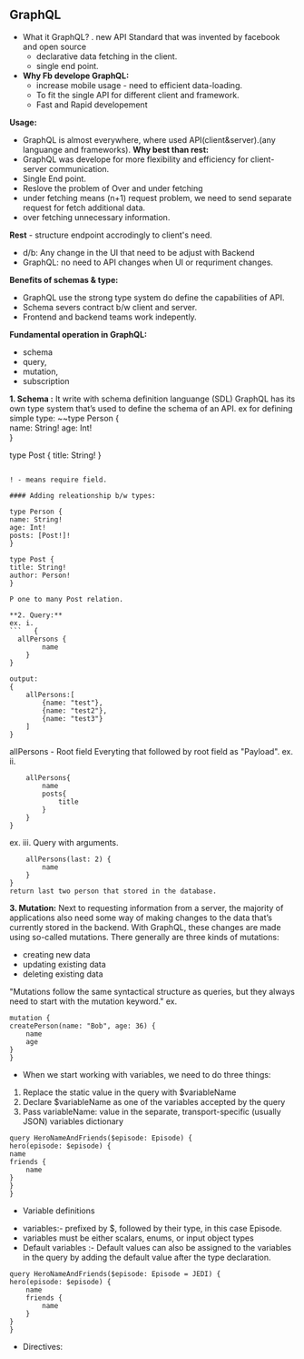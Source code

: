 ## GraphQL
- What it GraphQL?
   . new API Standard that was invented by facebook and open source
   - declarative data fetching in the client.
   - single end point.
- **Why Fb develope GraphQL:**
   - increase mobile usage - need to efficient data-loading.
   - To fit the single API for different client and framework.
   - Fast and Rapid developement

**Usage:**
- GraphQL is almost everywhere, where used API(client&server).(any languange and frameworks).
**Why best than rest:**
- GraphQL was develope for more flexibility and efficiency for client-server communication.
-  Single End point.
- Reslove the problem of Over and under fetching 
- under fetching means (n+1) request problem, we need to send separate request for fetch additional data.
- over fetching unnecessary information.

**Rest** - structure endpoint accrodingly to client's need.
- d/b:  Any change in the UI that need to be adjust with Backend
- GraphQL: no need to API changes when UI or requriment changes.

**Benefits of schemas & type:**
- GraphQL use the strong type system do define the capabilities of API.
- Schema severs contract b/w client and server.
- Frontend and backend teams work indepently.	 

**Fundamental operation in GraphQL:**
* schema
* query, 
* mutation,
* subscription

**1. Schema :** It write with schema definition languange (SDL)
	GraphQL has its own type system that’s used to define the schema of an API. 
ex for defining simple type:
~~type Person {  
name: String!
age: Int!					
}

type Post {
title: String!
}
```

! - means require field.

#### Adding releationship b/w types:

type Person {  
name: String!
age: Int!
posts: [Post!]! 
}

type Post {
title: String!
author: Person!
}

P one to many Post relation.

**2. Query:**
ex. i.                                
```   {
  allPersons {
		name
	}
}

output:
{
	allPersons:[
		{name: "test"},
		{name: "test2"},
		{name: "test3"}								
	]
}
``` 	

allPersons - Root field
Everyting that followed by root field as "Payload".
ex. ii.
```  {
	allPersons{
		name
		posts{
			title
		}
	}
}
``` 
ex.  iii. Query with arguments.
```   {
	allPersons(last: 2) {
		name
	}
}
return last two person that stored in the database.
```

**3. Mutation:**
Next to requesting information from a server, the majority of applications also need some way of making changes to the 
data that’s currently stored in the backend. 
With GraphQL, these changes are made using so-called mutations. 
There generally are three kinds of mutations:
- creating new data
- updating existing data
- deleting existing data

"Mutations follow the same syntactical structure as queries, but they always need to start with the mutation keyword."
ex.

```
mutation {
createPerson(name: "Bob", age: 36) {
	name
	age
}
}
```
- When we start working with variables, we need to do three things:
1. Replace the static value in the query with $variableName
2. Declare $variableName as one of the variables accepted by the query
3. Pass variableName: value in the separate, transport-specific (usually JSON) variables dictionary

```
query HeroNameAndFriends($episode: Episode) {
hero(episode: $episode) {
name
friends {
	name
}
}
}
```
- Variable definitions
* variables:- prefixed by $, followed by their type, in this case Episode.
* variables must be either scalars, enums, or input object types
* Default variables :- Default values can also be assigned to the variables in the query by adding the default value after the type declaration.

```				
query HeroNameAndFriends($episode: Episode = JEDI) {
hero(episode: $episode) {
	name
	friends {
		name
	}
}
}				
```
- Directives:

		
